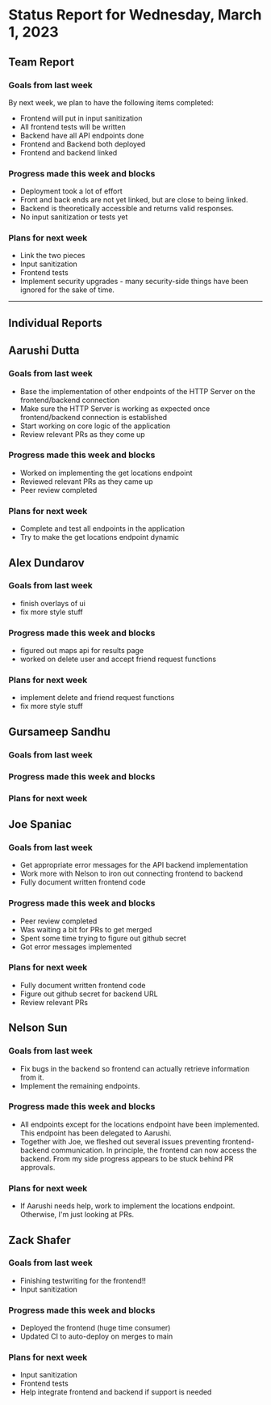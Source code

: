 # Status Report for Wednesday, March 1, 2023

## Team Report

### Goals from last week
By next week, we plan to have the following items completed:
- Frontend will put in input sanitization
- All frontend tests will be written
- Backend have all API endpoints done
- Frontend and Backend both deployed
- Frontend and backend linked

### Progress made this week and blocks
- Deployment took a lot of effort
- Front and back ends are not yet linked, but are close to being linked.
- Backend is theoretically accessible and returns valid responses.
- No input sanitization or tests yet

### Plans for next week
- Link the two pieces
- Input sanitization
- Frontend tests
- Implement security upgrades - many security-side things have been ignored for
the sake of time.

---
## Individual Reports

## Aarushi Dutta

### Goals from last week
- Base the implementation of other endpoints of the HTTP Server on the frontend/backend connection
- Make sure the HTTP Server is working as expected once frontend/backend connection is established
- Start working on core logic of the application
- Review relevant PRs as they come up

### Progress made this week and blocks
- Worked on implementing the get locations endpoint
- Reviewed relevant PRs as they came up
- Peer review completed

### Plans for next week
- Complete and test all endpoints in the application
- Try to make the get locations endpoint dynamic

## Alex Dundarov

### Goals from last week
- finish overlays of ui
- fix more style stuff

### Progress made this week and blocks
- figured out maps api for results page
- worked on delete user and accept friend request functions

### Plans for next week
- implement delete and friend request functions
- fix more style stuff

## Gursameep Sandhu

### Goals from last week

### Progress made this week and blocks

### Plans for next week

## Joe Spaniac

### Goals from last week
- Get appropriate error messages for the API backend implementation
- Work more with Nelson to iron out connecting frontend to backend
- Fully document written frontend code

### Progress made this week and blocks
- Peer review completed
- Was waiting a bit for PRs to get merged
- Spent some time trying to figure out github secret
- Got error messages implemented

### Plans for next week
- Fully document written frontend code
- Figure out github secret for backend URL
- Review relevant PRs

## Nelson Sun

### Goals from last week
- Fix bugs in the backend so frontend can actually retrieve information from it.
- Implement the remaining endpoints.

### Progress made this week and blocks
- All endpoints except for the locations endpoint have been implemented. This endpoint
has been delegated to Aarushi.
- Together with Joe, we fleshed out several issues preventing frontend-backend communication.
In principle, the frontend can now access the backend. From my side progress appears to be
stuck behind PR approvals.

### Plans for next week
- If Aarushi needs help, work to implement the locations endpoint. Otherwise, I'm just looking
at PRs.

## Zack Shafer

### Goals from last week
- Finishing testwriting for the frontend!!
- Input sanitization

### Progress made this week and blocks
- Deployed the frontend (huge time consumer)
- Updated CI to auto-deploy on merges to main

### Plans for next week
- Input sanitization
- Frontend tests
- Help integrate frontend and backend if support is needed
